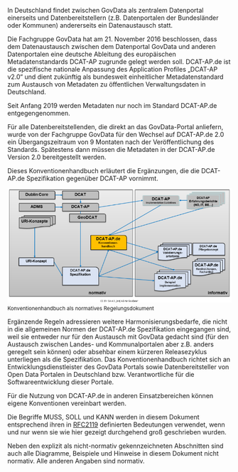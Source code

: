 In Deutschland findet zwischen GovData als zentralem Datenportal einerseits und Datenbereitstellern (z.B. Datenportalen der Bundesländer oder Kommunen) andererseits ein Datenaustausch statt.

Die Fachgruppe GovData hat am 21. November 2016 beschlossen, dass dem Datenaustausch zwischen dem Datenportal GovData und anderen Datenportalen eine deutsche Ableitung des europäischen Metadatenstandards DCAT-AP zugrunde gelegt werden soll. DCAT-AP.de ist die spezifische nationale Anpassung des Application Profiles „DCAT-AP v2.0“ und dient zukünftig als bundesweit einheitlicher Metadatenstandard zum Austausch von Metadaten zu öffentlichen Verwaltungsdaten in Deutschland.

Seit Anfang 2019 werden Metadaten nur noch im Standard DCAT-AP.de entgegengenommen.

Für alle Datenbereitstellenden, die direkt an das GovData-Portal anliefern, wurde von der Fachgruppe GovData für den Wechsel auf DCAT-AP.de 2.0 ein Übergangszeitraum von 9 Montaten nach der Veröffentlichung des Standards. Spätestens dann müssen die Metadaten in der DCAT-AP.de Version 2.0  bereitgestellt werden.

Dieses Konventionenhandbuch erläutert die Ergänzungen, die die DCAT-AP.de Spezifikation gegenüber DCAT-AP vornimmt.

<small>
<img src="./img/konventionenhandbuch-normatives-regelungsdokument.png" alt="Konventionenhandbuch als normatives Regelungsdokument">
Konventionenhandbuch als normatives Regelungsdokument
</small>

Ergänzende Regeln adressieren weitere Harmonisierungsbedarfe, die nicht in die allgemeinen Normen der DCAT-AP.de Spezifikation eingegangen sind, weil sie entweder nur für den Austausch mit GovData gedacht sind (für den Austausch zwischen Landes- und Kommunalportalen aber z.B. anders geregelt sein können) oder absehbar einem kürzeren Releasezyklus unterliegen als die Spezifikation. Das Konventionenhandbuch richtet sich an Entwicklungsdienstleister des GovData Portals sowie Datenbereitsteller von Open Data Portalen in Deutschland bzw. Verantwortliche für die Softwareentwicklung dieser Portale. 

Für die Nutzung von DCAT-AP.de in anderen Einsatzbereichen können eigene Konventionen vereinbart werden.

Die Begriffe MUSS, SOLL und KANN werden in diesem Dokument entsprechend ihren in [RFC2119](https://www.rfc-editor.org/rfc/rfc2119) definierten Bedeutungen verwendet, wenn und nur wenn sie wie hier gezeigt durchgehend groß geschrieben wurden. 

Neben den explizit als nicht-normativ gekennzeichneten Abschnitten sind auch alle Diagramme, Beispiele und Hinweise in diesem Dokument nicht normativ. Alle anderen Angaben sind normativ.
